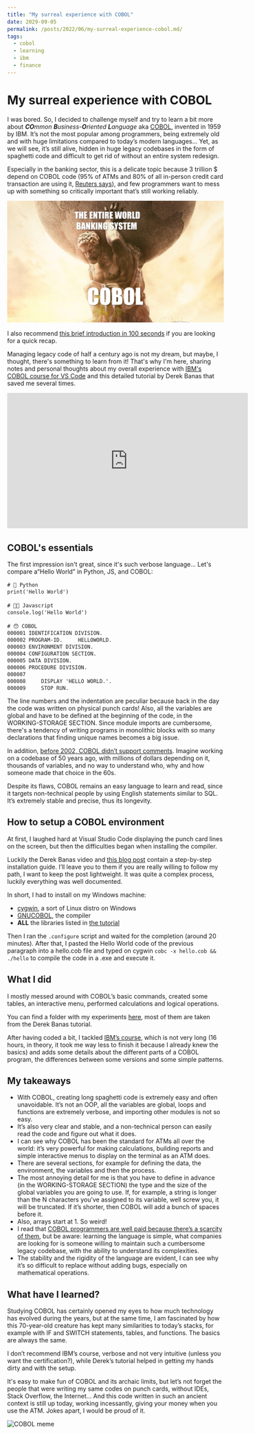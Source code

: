 ```yaml
---
title: "My surreal experience with COBOL"
date: 2029-09-05
permalink: /posts/2022/06/my-surreal-experience-cobol.md/
tags:
  - cobol
  - learning
  - ibm
  - finance
---
```

# My surreal experience with COBOL
I was bored.
So, I decided to challenge myself and try to learn a bit more about ***CO**mmon **B**usiness-**O**riented **L**anguage* aka [COBOL](https://en.wikipedia.org/wiki/COBOL), invented in 1959 by IBM. It’s not the most popular among programmers, being extremely old and with huge limitations compared to today’s modern languages... Yet, as we will see, it’s still alive, hidden in huge legacy codebases in the form of spaghetti code and difficult to get rid of without  an entire system redesign. 

Especially in the banking sector, this is a delicate topic because 3 trillion $ depend on COBOL code (95% of ATMs and 80% of all in-person credit card transaction are using it, [Reuters says](http://fingfx.thomsonreuters.com/gfx/rngs/USA-BANKS-COBOL/010040KH18J/)), and few programmers want to mess up with something so critically important that’s still working reliably. 

![COBOL meme](https://raw.githubusercontent.com/mutt0-ds/mutt0-ds.github.io/master/images/meme_cobol.jpg)

I also recommend [this brief introduction in 100 seconds](https://www.youtube.com/watch?v=7d7-etf-wNI) if you are looking for a quick recap.

Managing legacy code of half a century ago is not my dream, but maybe, I thought, there's something to learn from it! That's why I'm here, sharing notes and personal thoughts about my overall experience with [IBM's COBOL course for VS Code](https://www.ibm.com/blogs/ibm-training/free-course-announcing-learning-cobol-programming-with-vscode/) and this detailed tutorial by Derek Banas that saved me several times.

<iframe width="560" height="315" src="https://www.youtube.com/embed/TBs7HXI76yU" title="YouTube video player" frameborder="0" allow="accelerometer; autoplay; clipboard-write; encrypted-media; gyroscope; picture-in-picture" allowfullscreen></iframe>

## COBOL's essentials
The first impression isn't great, since it's such verbose language... Let's compare a“Hello World” in Python, JS, and COBOL:

```cobol
# 🐍 Python
print('Hello World')

# 👩‍💻 Javascript
console.log('Hello World')

# 😯 COBOL
000001 IDENTIFICATION DIVISION.
000002 PROGRAM-ID.     HELLOWORLD.
000003 ENVIRONMENT DIVISION.
000004 CONFIGURATION SECTION.
000005 DATA DIVISION.
000006 PROCEDURE DIVISION.
000007
000008     DISPLAY 'HELLO WORLD.'.
000009     STOP RUN.
```

The line numbers and the indentation are peculiar because back in the day the code was written on physical punch cards!
Also, all the variables are global and have to be defined at the beginning of the code, in the WORKING-STORAGE SECTION. Since module imports are cumbersome, there's a tendency of writing programs in monolithic blocks with so many declarations that finding unique names becomes a big issue.

In addition, [before 2002, COBOL didn’t support comments](https://stackoverflow.com/a/17616222). Imagine working on a codebase of 50 years ago, with millions of dollars depending on it, thousands of variables, and no way to understand who, why and how someone made that choice in the 60s.

Despite its flaws, COBOL remains an easy language to learn and read, since it targets non-technical people by using English statements similar to SQL. It’s extremely stable and precise, thus its longevity. 

## How to setup a COBOL environment
At first, I laughed hard at Visual Studio Code displaying the punch card lines on the screen, but then the difficulties began when installing the compiler.

Luckily the Derek Banas video and [this blog post](https://www.it-cooking.com/projects/how-to-install-gnucobol-for-cygwin/) contain a step-by-step installation guide. I’ll leave you to them if you are really willing to follow my path, I want to keep the post lightweight. It was quite a complex process, luckily everything was well documented.

In short, I had to install on my Windows machine:
- [cygwin](https://www.cygwin.com/), a sort of Linux distro on Windows
- [GNUCOBOL](https://gnucobol.sourceforge.io/), the compiler
- **ALL** the libraries listed in [the tutorial](https://www.it-cooking.com/projects/how-to-install-gnucobol-for-cygwin/)

Then I ran the `.configure` script and waited for the completion (around 20 minutes). After that, I pasted the Hello World code of the previous paragraph into a hello.cob file and typed on cygwin `cobc -x hello.cob && ./hello` to compile the code in a .exe and execute it.

## What I did
I mostly messed around with COBOL’s basic commands, created some tables, an interactive menu, performed calculations and logical operations. 

You can find a folder with my experiments [here](https://github.com/mutt0-ds/cobol-experiments), most of them are taken from the Derek Banas tutorial. 

After having coded a bit, I tackled [IBM’s course](https://www.ibm.com/blogs/ibm-training/free-course-announcing-learning-cobol-programming-with-vscode/), which is not very long (16 hours, in theory, it took me way less to finish it because I already knew the basics) and adds some details about the different parts of a COBOL program, the differences between some versions and some simple patterns. 

## My takeaways
- With COBOL, creating long spaghetti code is extremely easy and often unavoidable. It’s not an OOP, all the variables are global, loops and functions are extremely verbose, and importing other modules is not so easy.
- It’s also very clear and stable, and a non-technical person can easily read the code and figure out what it does.
- I can see why COBOL has been the standard for ATMs all over the world: it’s very powerful for making calculations, building reports and simple interactive menus to display on the terminal as an ATM does. 
- There are several sections, for example for defining the data, the environment, the variables and then the process.
- The most annoying detail for me is that you have to define in advance (in the WORKING-STORAGE SECTION) the type and the size of the global variables you are going to use. If, for example, a string is longer than the N characters you’ve assigned to its variable, well screw you, it will be truncated. If it’s shorter, then COBOL will add a bunch of spaces before it.
- Also, arrays start at 1. So weird!
- I read that [COBOL programmers are well paid because there’s a scarcity of them](https://www.hackerrank.com/blog/the-inevitable-return-of-cobol/), but be aware: learning the language is simple, what companies are looking for is someone willing to maintain such a cumbersome legacy codebase, with the ability to understand its complexities.
- The stability and the rigidity of the language are evident, I can see why it’s so difficult to replace without adding bugs, especially on mathematical operations.

## What have I learned?
Studying COBOL has certainly opened my eyes to how much technology has evolved during the years, but at the same time, I am fascinated by how this 70-year-old creature has kept many similarities to today’s stacks, for example with IF and SWITCH statements, tables, and functions. The basics are always the same. 

I don’t recommend IBM’s course, verbose and not very intuitive (unless you want the certification?), while Derek’s tutorial helped in getting my hands dirty and with the setup.

<div data-iframe-width="150" data-iframe-height="270" data-share-badge-id="da4bf742-fdaa-468b-a916-8b365ca37121" data-share-badge-host="https://www.credly.com"></div><script type="text/javascript" async src="//cdn.credly.com/assets/utilities/embed.js"></script>

It's easy to make fun of COBOL and its archaic limits, but let’s not forget the people that were writing my same codes on punch cards, without IDEs, Stack Overflow, the Internet… And this code written in such an ancient context is still up today, working incessantly, giving your money when you use the ATM. Jokes apart, I would be proud of it.

![COBOL meme](https://i.imgflip.com/43g61a.jpg)
